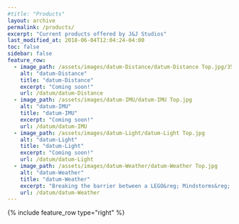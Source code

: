 ```yaml
---
#title: "Products"
layout: archive
permalink: /products/
excerpt: "Current products offered by J&J Studios"
last_modified_at: 2018-06-04T12:04:24-04:00
toc: false
sidebar: false
feature_row:
  - image_path: /assets/images/datum-Distance/datum-Distance Top.jpg/350x250
    alt: "datum-Distance"
    title: "datum-Distance"
    excerpt: "Coming soon!"
    url: /datum/datum-Distance
  - image_path: /assets/images/datum-IMU/datum-IMU Top.jpg
    alt: "datum-IMU"
    title: "datum-IMU"
    excerpt: "Coming soon!"
    url: /datum/datum-IMU
  - image_path: /assets/images/datum-Light/datum-Light Top.jpg
    alt: "datum-Light"
    title: "datum-Light"
    excerpt: "Coming soon!"
    url: /datum/datum-Light
  - image_path: /assets/images/datum-Weather/datum-Weather Top.jpg
    alt: "datum-Weather"
    title: "datum-Weather"
    excerpt: "Breaking the barrier between a LEGO&reg; Mindstorms&reg; sensor and a breakout board."              
    url: /datum/datum-Weather
---
```


{% include feature_row type="right" %}


